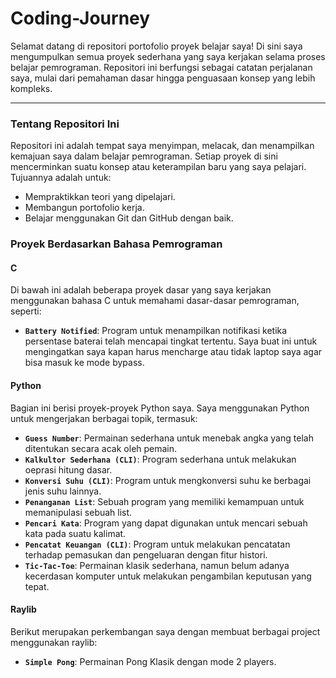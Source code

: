 # Coding-Journey

Selamat datang di repositori portofolio proyek belajar saya! Di sini saya mengumpulkan semua proyek sederhana yang saya kerjakan selama proses belajar pemrograman. Repositori ini berfungsi sebagai catatan perjalanan saya, mulai dari pemahaman dasar hingga penguasaan konsep yang lebih kompleks.

---

### Tentang Repositori Ini
Repositori ini adalah tempat saya menyimpan, melacak, dan menampilkan kemajuan saya dalam belajar pemrograman. Setiap proyek di sini mencerminkan suatu konsep atau keterampilan baru yang saya pelajari. Tujuannya adalah untuk:
- Mempraktikkan teori yang dipelajari.
- Membangun portofolio kerja.
- Belajar menggunakan Git dan GitHub dengan baik.

### Proyek Berdasarkan Bahasa Pemrograman

#### C
Di bawah ini adalah beberapa proyek dasar yang saya kerjakan menggunakan bahasa C untuk memahami dasar-dasar pemrograman, seperti:
- **`Battery Notified`**: Program untuk menampilkan notifikasi ketika persentase baterai telah mencapai tingkat tertentu. Saya buat ini untuk mengingatkan saya kapan harus mencharge atau tidak laptop saya agar bisa masuk ke mode bypass.

#### Python
Bagian ini berisi proyek-proyek Python saya. Saya menggunakan Python untuk mengerjakan berbagai topik, termasuk:
- **`Guess Number`**: Permainan sederhana untuk menebak angka yang telah ditentukan secara acak oleh pemain.
- **`Kalkultor Sederhana (CLI)`**: Program sederhana untuk melakukan oeprasi hitung dasar.
- **`Konversi Suhu (CLI)`**: Program untuk mengkonversi suhu ke berbagai jenis suhu lainnya.
- **`Penanganan List`**: Sebuah program yang memiliki kemampuan untuk memanipulasi sebuah list.
- **`Pencari Kata`**: Program yang dapat digunakan untuk mencari sebuah kata pada suatu kalimat.
- **`Pencatat Keuangan (CLI)`**: Program untuk melakukan pencatatan terhadap pemasukan dan pengeluaran dengan fitur histori.
- **`Tic-Tac-Toe`**: Permainan klasik sederhana, namun belum adanya kecerdasan komputer untuk melakukan pengambilan keputusan yang tepat.

#### Raylib
Berikut merupakan perkembangan saya dengan membuat berbagai project menggunakan raylib:
- **`Simple Pong`**: Permainan Pong Klasik dengan mode 2 players.

